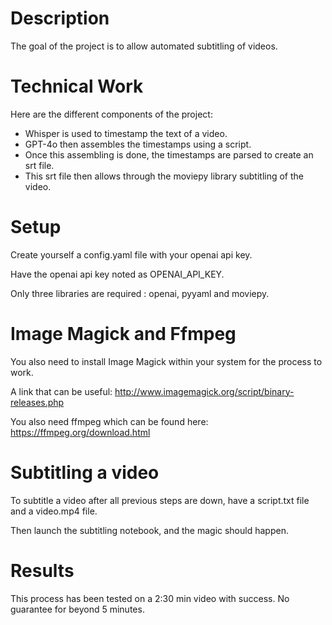 # Description

The goal of the project is to allow automated subtitling of videos.

# Technical Work

Here are the different components of the project:
- Whisper is used to timestamp the text of a video.
- GPT-4o then assembles the timestamps using a script.
- Once this assembling is done, the timestamps are parsed to create an srt file.
- This srt file then allows through the moviepy library subtitling of the video.

# Setup

Create yourself a config.yaml file with your openai api key.

Have the openai api key noted as OPENAI_API_KEY.

Only three libraries are required : openai, pyyaml and moviepy.

# Image Magick and Ffmpeg

You also need to install Image Magick within your system for the process to work.

A link that can be useful: http://www.imagemagick.org/script/binary-releases.php

You also need ffmpeg which can be found here: https://ffmpeg.org/download.html

# Subtitling a video

To subtitle a video after all previous steps are down, have a script.txt file and a video.mp4 file.

Then launch the subtitling notebook, and the magic should happen.

# Results

This process has been tested on a 2:30 min video with success. No guarantee for beyond 5 minutes.